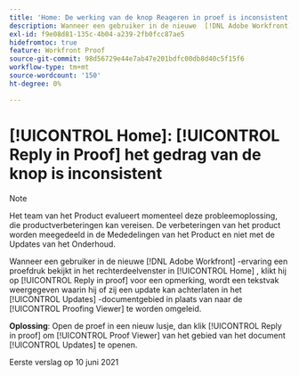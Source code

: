 ```yaml
---
title: 'Home: De werking van de knop Reageren in proef is inconsistent'
description: Wanneer een gebruiker in de nieuwe  [!DNL Adobe Workfront]  ervaring een proef in het juiste paneel in [!UICONTROL Home] bekijkt, dan klikken zij [!UICONTROL Reply in proof] op een commentaar, toont een tekstvakje waar zij een update in het [!UICONTROL document Updates] gebied kunnen verlaten in plaats van worden geleid aan de Beproefende Kijker zoals bedoeld.
exl-id: f9e08d81-135c-4b04-a239-2fb0fcc87ae5
hidefromtoc: true
feature: Workfront Proof
source-git-commit: 98d56729e44e7ab47e201bdfc00db8d40c5f15f6
workflow-type: tm+mt
source-wordcount: '150'
ht-degree: 0%

---
```


# [!UICONTROL Home]: [!UICONTROL Reply in Proof] het gedrag van de knop is inconsistent

<!--Converted to story-->

>[!NOTE]
>
>Het team van het Product evalueert momenteel deze probleemoplossing, die productverbeteringen kan vereisen. De verbeteringen van het product worden meegedeeld in de Mededelingen van het Product en niet met de Updates van het Onderhoud.

Wanneer een gebruiker in de nieuwe [!DNL Adobe Workfront] -ervaring een proefdruk bekijkt in het rechterdeelvenster in [!UICONTROL Home] , klikt hij op [!UICONTROL Reply in proof] voor een opmerking, wordt een tekstvak weergegeven waarin hij of zij een update kan achterlaten in het [!UICONTROL Updates] -documentgebied in plaats van naar de [!UICONTROL Proofing Viewer] te worden omgeleid.

**Oplossing**: Open de proef in een nieuw lusje, dan klik [!UICONTROL Reply in proof] om [!UICONTROL Proof Viewer] van het gebied van het document [!UICONTROL Updates] te openen.

Eerste verslag op 10 juni 2021
